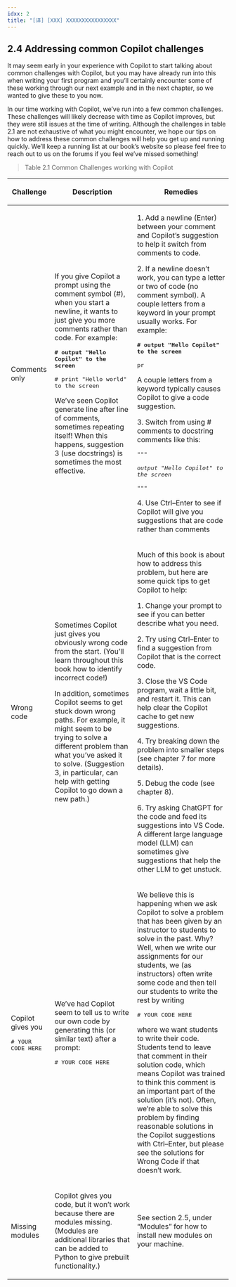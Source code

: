 ```yaml
---
idxx: 2
title: "[译] [XXX] XXXXXXXXXXXXXXXX"
---
```



## 2.4 Addressing common Copilot challenges

It may seem early in your experience with Copilot to start talking about common challenges with Copilot, but you may have already run into this when writing your first program and you’ll certainly encounter some of these working through our next example and in the next chapter, so we wanted to give these to you now.

In our time working with Copilot, we’ve run into a few common challenges. These challenges will likely decrease with time as Copilot improves, but they were still issues at the time of writing. Although the challenges in table 2.1 are not exhaustive of what you might encounter, we hope our tips on how to address these common challenges will help you get up and running quickly. We’ll keep a running list at our book’s website so please feel free to reach out to us on the forums if you feel we’ve missed something!

> Table 2.1 Common Challenges working with Copilot

<table id="table001"> 
  <thead> 
   <tr> 
    <th> <p>Challenge</p> </th> 
    <th> <p>Description</p> </th> 
    <th> <p>Remedies</p> </th> 
   </tr> 
  </thead> 
  <tbody> 
   <tr> 
    <td> <p><a id="idIndexMarker036" href="/book/learn-ai-assisted-python-programming/chapter-2/"></a>Comments only</p> </td> 
    <td> <p>If you give Copilot a prompt using the comment symbol (#), when you start a newline, it wants to just give you more comments rather than code. For example:</p> <p><strong><kbd># output "Hello Copilot" to the screen</kbd></strong></p> <p><kbd># print "Hello world" to the screen</kbd></p> <p>We’ve seen Copilot generate line after line of comments, sometimes repeating itself! When this happens, suggestion 3 (use docstrings) is sometimes the most effective.</p> </td> 
    <td> <p>1. Add a newline (Enter) between your comment and Copilot’s suggestion to help it switch from comments to code.</p> <p>2. If a newline doesn’t work, you can type a letter or two of code (no comment symbol). A couple letters from a keyword in your prompt usually works. For example:</p> <p><strong><kbd># output "Hello Copilot" to the screen</kbd></strong></p> <p><kbd>pr</kbd></p> <p>A couple letters from a keyword typically causes Copilot to give a code suggestion.</p> <p>3. Switch from using # comments to <a id="idIndexMarker037" href="/book/learn-ai-assisted-python-programming/chapter-2/"></a>docstring comments like this:</p> <p><i><kbd>"""</kbd></i></p> <p><i><kbd>output "Hello Copilot" to the screen</kbd></i></p> <p><i><kbd>"""</kbd></i></p> <p>4. Use Ctrl–Enter to see if Copilot will give you suggestions that are code rather than comments</p> </td> 
   </tr> 
   <tr> 
    <td> <p>Wrong code</p> </td> 
    <td> <p>Sometimes Copilot just gives you obviously wrong code from the start. (You’ll learn throughout this book how to identify incorrect code!)</p> <p>In addition, sometimes Copilot seems to get stuck down wrong paths. For example, it might seem to be trying to solve a different problem than what you’ve asked it to solve. (Suggestion 3, in particular, can help with getting Copilot to go down a new path.)</p> </td> 
    <td> <p>Much of this book is about how to address this problem, but here are some quick tips to get Copilot to help:</p> <p>1. Change your prompt to see if you can better describe what you need.</p> <p>2. Try using Ctrl–Enter to find a suggestion from Copilot that is the correct code.</p> <p>3. Close the VS Code program, wait a little bit, and restart it. This can help clear the Copilot cache to get new suggestions.</p> <p>4. Try breaking down the problem into smaller steps (see chapter 7 for more details).</p> <p>5. Debug the code (see chapter 8).</p> <p>6. Try asking ChatGPT for the code and feed its suggestions into VS Code. A different large language model (LLM) can sometimes give suggestions that help the other LLM to get unstuck.</p> </td> 
   </tr> 
   <tr> 
    <td> <p>Copilot gives you</p> <p><kbd># YOUR CODE HERE</kbd></p> </td> 
    <td> <p>We’ve had Copilot seem to tell us to write our own code by generating this (or similar text) after a prompt:</p> <p><kbd># YOUR CODE HERE</kbd></p> </td> 
    <td> <p>We believe this is happening when we ask Copilot to solve a problem that has been given by an instructor to students to solve in the past. Why? Well, when we write our assignments for our students, we (as instructors) often write some code and then tell our students to write the rest by writing</p> <p><kbd># YOUR CODE HERE</kbd></p> <p>where we want students to write their code. Students tend to leave that comment in their solution code, which means Copilot was trained to think this comment is an important part of the solution (it’s not). Often, we’re able to solve this problem by finding reasonable solutions in the Copilot suggestions with Ctrl–Enter, but please see the solutions for Wrong Code if that doesn’t work.</p> </td> 
   </tr> 
   <tr> 
    <td> <p>Missing modules</p> </td> 
    <td> <p>Copilot gives you code, but it won’t work because there are modules missing. (Modules are additional libraries that can be added to Python to give prebuilt functionality.)</p> </td> 
    <td> <p>See section 2.5, under “Modules” for how to install new modules on your machine.</p> </td> 
   </tr> 
  </tbody> 
 </table>
